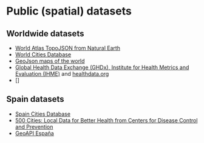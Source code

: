 # Public (spatial) datasets

## Worldwide datasets

* [World Atlas TopoJSON from Natural Earth](https://github.com/topojson/world-atlas)
* [World Cities Database](https://simplemaps.com/data/world-cities)
* [GeoJson maps of the world](https://geojson-maps.ash.ms/)
* [Global Health Data Exchange (GHDx), Institute for Health Metrics and Evaluation (IHME)](https://microdata.worldbank.org/index.php/catalog/ghdx) and [healthdata.org](http://ghdx.healthdata.org/)
* []
## Spain datasets

* [Spain Cities Database](https://simplemaps.com/data/es-cities)
* [500 Cities: Local Data for Better Health from Centers for Disease Control and Prevention](https://www.cdc.gov/500cities/)
* [GeoAPI España](https://geoapi.es/inicio)